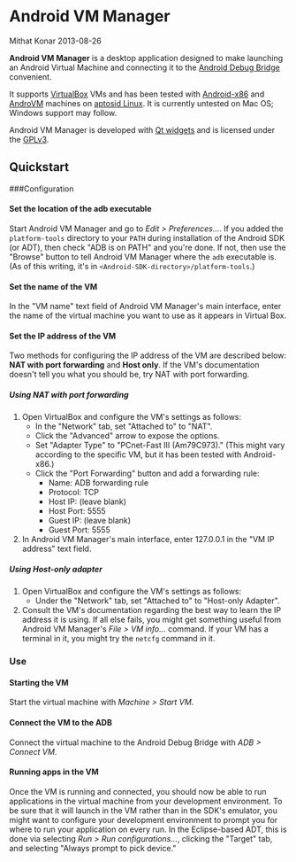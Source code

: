 Android VM Manager
==================

Mithat Konar
2013-08-26

**Android VM Manager** is a desktop application designed to make launching an Android Virtual Machine and connecting it to the [Android Debug Bridge](https://developer.android.com/tools/help/adb.html) convenient. 

It supports [VirtualBox](https://www.virtualbox.org/) VMs and has been tested with [Android-x86](http://www.android-x86.org/) and [AndroVM](http://androvm.org/) machines on [aptosid Linux](http://www.aptosid.com/). It is currently untested on Mac OS; Windows support may follow.

Android VM Manager is developed with [Qt widgets](http://qt-project.org/) and is licensed under the [GPLv3](https://www.gnu.org/licenses/gpl-3.0.txt).

Quickstart
-----------
###Configuration
#### Set the location of the adb executable
Start Android VM Manager and go to _Edit > Preferences..._. If you added the `platform-tools` directory to your `PATH` during installation of the Android SDK (or ADT), then check "ADB is on PATH" and you're done. If not, then use the "Browse" button to tell Android VM Manager where the `adb` executable is. (As of this writing, it's in `<Android-SDK-directory>/platform-tools`.) 

#### Set the name of the VM
In the "VM name" text field of Android VM Manager's main interface, enter the name of the virtual machine you want to use as it appears in Virtual Box.

#### Set the IP address of the VM
Two methods for configuring the IP address of the VM are described below: **NAT with port forwarding** and **Host only**. If the VM's documentation doesn't tell you what you should be, try NAT with port forwarding.

##### Using NAT with port forwarding
1. Open VirtualBox and configure the VM's settings as follows:
    * In the "Network" tab, set "Attached to" to "NAT".
    * Click the "Advanced" arrow to expose the options.
    * Set "Adapter Type" to "PCnet-Fast III (Am79C973)." (This might vary according to the specific VM, but it has been tested with Android-x86.)
    * Click the "Port Forwarding" button and add a forwarding rule:
        * Name: ADB forwarding rule
        * Protocol: TCP
        * Host IP: (leave blank)
        * Host Port: 5555
        * Guest IP: (leave blank)
        * Guest Port: 5555            
2. In Android VM Manager's main interface, enter 127.0.0.1 in the "VM IP address" text field.

##### Using Host-only adapter
1. Open VirtualBox and configure the VM's settings as follows:
    * Under the "Network" tab, set "Attached to" to "Host-only Adapter".
2. Consult the VM's documentation regarding the best way to learn the IP address it is using. If all else fails, you might get something useful from Android VM Manager's _File > VM info..._ command. If your VM has a terminal in it, you might try the `netcfg` command in it.

### Use
#### Starting the VM
Start the virtual machine with _Machine > Start VM_.

#### Connect the VM to the ADB
Connect the virtual machine to the Android Debug Bridge with _ADB > Connect VM_.

#### Running apps in the VM
Once the VM is running and connected, you should now be able to run applications in the virtual machine from your development environment. To be sure that it will launch in the VM rather than in the SDK's emulator, you might want to configure your development environment to prompt you for where to run your application on every run. In the Eclipse-based ADT, this is done via selecting _Run > Run configurations..._, clicking the "Target" tab, and selecting "Always prompt to pick device." 
